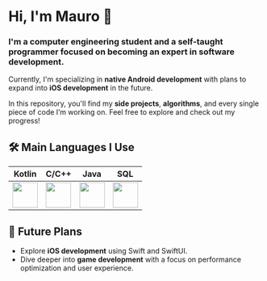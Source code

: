 # Hi, I'm Mauro 👋

### I'm a computer engineering student and a self-taught programmer focused on becoming an expert in software development.  
Currently, I'm specializing in **native Android development** with plans to expand into **iOS development** in the future.

In this repository, you'll find my **side projects**, **algorithms**, and every single piece of code I’m working on. Feel free to explore and check out my progress!

## 🛠 Main Languages I Use

| Kotlin  | C/C++ | Java | SQL | 
|:-------------:|:-------------:|:-------------:|:-------------:|
| <img height="50px" src="https://upload.wikimedia.org/wikipedia/commons/0/06/Kotlin_Icon.svg"> | <img height="50px" src="https://upload.wikimedia.org/wikipedia/commons/1/18/ISO_C%2B%2B_Logo.svg"> | <img height="50px" src="https://www.svgrepo.com/show/184143/java.svg"> | <img height="50px" src="https://symbols.getvecta.com/stencil_28/61_sql-database-generic.90b41636a8.svg"> |

## 🔭 Future Plans

- Explore **iOS development** using Swift and SwiftUI.
- Dive deeper into **game development** with a focus on performance optimization and user experience.

